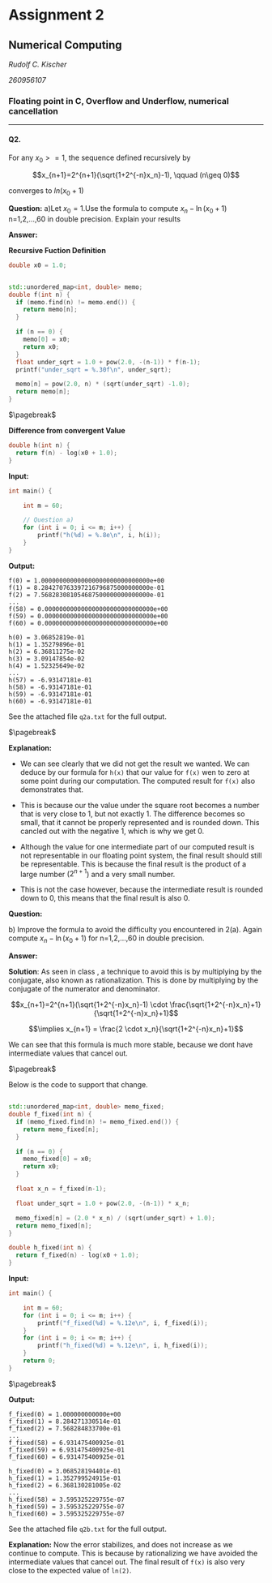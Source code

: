 
# Assignment 2

## Numerical Computing

*Rudolf C. Kischer*

*260956107*

### Floating point in C, Overflow and Underflow, numerical cancellation

---
#### Q2.




For any $x_0 >= 1$, the sequence defined recursively by

$$x_{n+1}=2^{n+1}(\sqrt{1+2^{-n}x_n}-1), \qquad (n\geq 0)$$

converges to $ln(x_0 + 1)$

**Question:**
a)Let $x_0 = 1$.Use the  formula to compute $x_n-\ln(x_0+1)$ n=1,2,…,60 in double precision. Explain your results

**Answer:**

**Recursive Fuction Definition**

```c++
double x0 = 1.0;


std::unordered_map<int, double> memo;
double f(int n) {
  if (memo.find(n) != memo.end()) {
    return memo[n];
  }

  if (n == 0) {
    memo[0] = x0;
    return x0;
  }
  float under_sqrt = 1.0 + pow(2.0, -(n-1)) * f(n-1);
  printf("under_sqrt = %.30f\n", under_sqrt);

  memo[n] = pow(2.0, n) * (sqrt(under_sqrt) -1.0);
  return memo[n];
}
```

$\pagebreak$

**Difference from convergent Value**
```c++
double h(int n) {
  return f(n) - log(x0 + 1.0);
}
```

**Input:**

```c++
int main() {

    int m = 60;

    // Question a)
    for (int i = 0; i <= m; i++) {
        printf("h(%d) = %.8e\n", i, h(i));
    }
}
```

**Output:**

```
f(0) = 1.000000000000000000000000000000e+00
f(1) = 8.284270763397216796875000000000e-01
f(2) = 7.568283081054687500000000000000e-01
...
f(58) = 0.000000000000000000000000000000e+00
f(59) = 0.000000000000000000000000000000e+00
f(60) = 0.000000000000000000000000000000e+00
```

```
h(0) = 3.06852819e-01
h(1) = 1.35279896e-01
h(2) = 6.36811275e-02
h(3) = 3.09147854e-02
h(4) = 1.52325649e-02
...
h(57) = -6.93147181e-01
h(58) = -6.93147181e-01
h(59) = -6.93147181e-01
h(60) = -6.93147181e-01
```

See the attached file `q2a.txt` for the full output.

$\pagebreak$

**Explanation:** 
- We can see clearly that we did not get the result we wanted. We can deduce by our formula for `h(x)` that our value for `f(x)` wen to zero at some point during our computation. The computed result for `f(x)` also demonstrates that. 

- This is because our the value under the square root becomes a number that is very close to 1, but not exactly 1. The difference becomes so small, that it cannot be properly represented and is rounded down. This cancled out with the negative 1, which is why we get 0. 

- Although the value for one intermediate part of our computed result is not representable in our floating point system, the final result should still be representable. This is because the final result is the product of a large number ($2^{n+1}$) and a very small number.

- This is not the case however, because the intermediate result is rounded down to 0, this means that the final result is also 0.

**Question:**

b)  Improve the formula to avoid the difficulty you encountered in 2(a). Again compute $x_n - \ln(x_0+1)$ for n=1,2,…,60 in double precision.

**Answer:**

**Solution**: As seen in class , a technique to avoid this is by multiplying by the conjugate, also known as rationalization. This is done by multiplying by the conjugate of the numerator and denominator. 

$$x_{n+1}=2^{n+1}(\sqrt{1+2^{-n}x_n}-1) \cdot \frac{\sqrt{1+2^{-n}x_n}+1}{\sqrt{1+2^{-n}x_n}+1}$$

$$\implies x_{n+1} = \frac{2 \cdot x_n}{\sqrt{1+2^{-n}x_n}+1}$$

We can see that this formula is much more stable, because we dont have intermediate values that cancel out.

$\pagebreak$

Below is the code to support that change.
```c++

std::unordered_map<int, double> memo_fixed;
double f_fixed(int n) {
  if (memo_fixed.find(n) != memo_fixed.end()) {
    return memo_fixed[n];
  }

  if (n == 0) {
    memo_fixed[0] = x0;
    return x0;
  }

  float x_n = f_fixed(n-1);

  float under_sqrt = 1.0 + pow(2.0, -(n-1)) * x_n;

  memo_fixed[n] = (2.0 * x_n) / (sqrt(under_sqrt) + 1.0);
  return memo_fixed[n];
}
```

```c++
double h_fixed(int n) {
  return f_fixed(n) - log(x0 + 1.0);
}
```

**Input:**

```c++
int main() {

    int m = 60;
    for (int i = 0; i <= m; i++) {
        printf("f_fixed(%d) = %.12e\n", i, f_fixed(i));
    }
    for (int i = 0; i <= m; i++) {
        printf("h_fixed(%d) = %.12e\n", i, h_fixed(i));
    }
    return 0;
}
```

$\pagebreak$

**Output:**
```
f_fixed(0) = 1.000000000000e+00
f_fixed(1) = 8.284271330514e-01
f_fixed(2) = 7.568284833700e-01
...
f_fixed(58) = 6.931475400925e-01
f_fixed(59) = 6.931475400925e-01
f_fixed(60) = 6.931475400925e-01
```


```
h_fixed(0) = 3.068528194401e-01
h_fixed(1) = 1.352799524915e-01
h_fixed(2) = 6.368130281005e-02
...
h_fixed(58) = 3.595325229755e-07
h_fixed(59) = 3.595325229755e-07
h_fixed(60) = 3.595325229755e-07
```

See the attached file `q2b.txt` for the full output.

**Explanation:** Now the error stabilizes, and does not increase as we continue to compute. This is because by rationalizing we have avoided the intermediate values that cancel out. The final result of `f(x)` is also very close to the expected value of `ln(2)`.  
